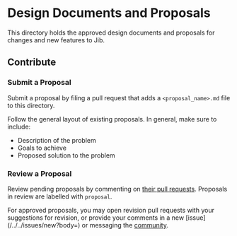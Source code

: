 # Design Documents and Proposals

This directory holds the approved design documents and proposals for changes and new features to Jib.

## Contribute

### Submit a Proposal

Submit a proposal by filing a pull request that adds a `<proposal_name>.md` file to this directory.

Follow the general layout of existing proposals. In general, make sure to include:

- Description of the problem
- Goals to achieve
- Proposed solution to the problem

### Review a Proposal

Review pending proposals by commenting on [their pull requests](/../../issues?q=is%3Aissue+is%3Aopen+label%3Aproposal). Proposals in review are labelled with `proposal`.

For approved proposals, you may open revision pull requests with your suggestions for revision, or provide your comments in a new [issue](/../../issues/new?body=<!-- Please provide the link to the approved proposal you are commenting on. -->) or messaging the [community](/../../#community). 

